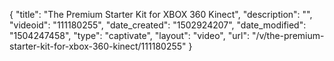 {
    "title": "The Premium Starter Kit for XBOX 360 Kinect",
    "description": "",
    "videoid": "111180255",
    "date_created": "1502924207",
    "date_modified": "1504247458",
    "type": "captivate",
    "layout": "video",
    "url": "\/v\/the-premium-starter-kit-for-xbox-360-kinect\/111180255"
}